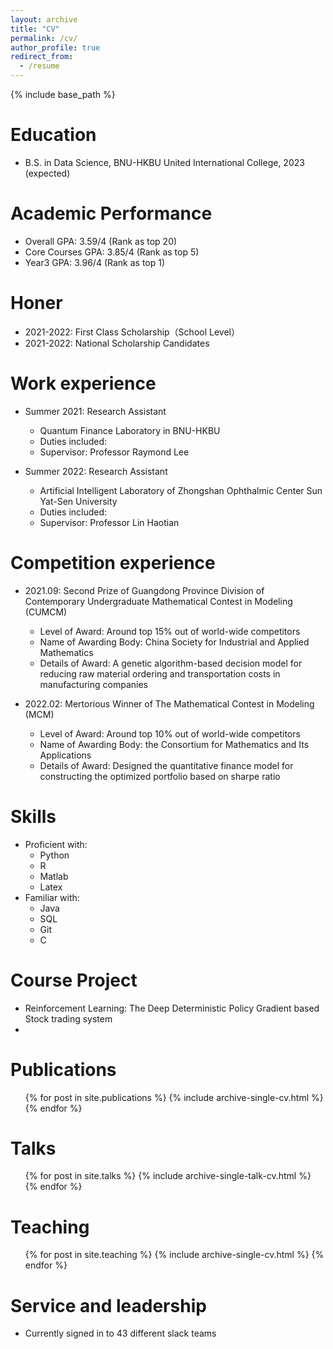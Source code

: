 ```yaml
---
layout: archive
title: "CV"
permalink: /cv/
author_profile: true
redirect_from:
  - /resume
---
```


{% include base_path %}

Education
======
* B.S. in Data Science, BNU-HKBU United International College, 2023 (expected)

Academic Performance
======
* Overall GPA: 3.59/4 (Rank as top 20)
* Core Courses GPA: 3.85/4 (Rank as top 5)
* Year3 GPA: 3.96/4 (Rank as top 1)

Honer
======
* 2021-2022: First Class Scholarship（School Level）
* 2021-2022: National Scholarship Candidates

Work experience
======
* Summer 2021: Research Assistant
  * Quantum Finance Laboratory in BNU-HKBU
  * Duties included: 
  * Supervisor: Professor Raymond Lee

* Summer 2022: Research Assistant
  * Artificial Intelligent Laboratory of Zhongshan Ophthalmic Center Sun Yat-Sen University
  * Duties included: 
  * Supervisor: Professor Lin Haotian
  
Competition experience
=====
* 2021.09: Second Prize of Guangdong Province Division of Contemporary Undergraduate Mathematical Contest in Modeling (CUMCM)
  * Level of Award: Around top 15% out of world-wide competitors 
  * Name of Awarding Body: China Society for Industrial and Applied Mathematics
  * Details of Award: A genetic algorithm-based decision model for reducing raw material ordering and transportation costs in manufacturing companies

* 2022.02: Mertorious Winner of The Mathematical Contest in Modeling (MCM)
  * Level of Award: Around top 10% out of world-wide competitors 
  * Name of Awarding Body: the Consortium for Mathematics and Its Applications
  * Details of Award: Designed the quantitative finance model for constructing the optimized portfolio based on sharpe ratio


Skills
======
* Proficient with:
  *  Python
  *  R
  *  Matlab
  *  Latex
* Familiar with:
  * Java
  * SQL
  * Git
  * C

Course Project
=====
* Reinforcement Learning: The Deep Deterministic Policy Gradient based Stock trading system
* 

Publications
======
  <ul>{% for post in site.publications %}
    {% include archive-single-cv.html %}
  {% endfor %}</ul>
  
Talks
======
  <ul>{% for post in site.talks %}
    {% include archive-single-talk-cv.html %}
  {% endfor %}</ul>
  
Teaching
======
  <ul>{% for post in site.teaching %}
    {% include archive-single-cv.html %}
  {% endfor %}</ul>
  
Service and leadership
======
* Currently signed in to 43 different slack teams
